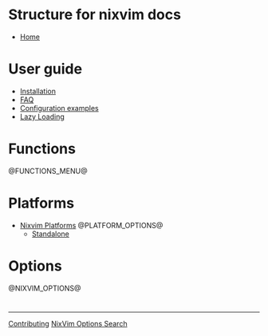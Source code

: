 # Structure for nixvim docs

- [Home](./index.md)

# User guide

- [Installation](./user-guide/install.md)
- [FAQ](./user-guide/faq.md)
- [Configuration examples](./user-guide/config-examples.md)
- [Lazy Loading](./user-guide/lazy-loading.md)

# Functions

@FUNCTIONS_MENU@

# Platforms

- [Nixvim Platforms](./platforms/index.md)
@PLATFORM_OPTIONS@
	- [Standalone](./platforms/standalone.md)

# Options

@NIXVIM_OPTIONS@

#

---

[Contributing](./CONTRIBUTING.md)
[NixVim Options Search](./search/index.html)
